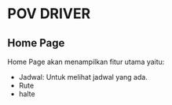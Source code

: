 # POV DRIVER
## Home Page
Home Page akan menampilkan fitur utama yaitu:
- Jadwal: Untuk melihat jadwal yang ada.
- Rute
- halte
## 
